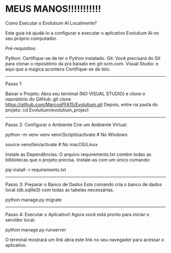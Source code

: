 # MEUS MANOS!!!!!!!!!!!

Como Executar o Evolutium AI Localmente?

Este guia irá ajudá-lo a configurar e executar o aplicativo Evolutium AI no seu próprio computador.

Pré-requisitos:

Python: Certifique-se de ter o Python instalado.
Git: Você precisará do Git para clonar o repositório da pra baixalo em git-scm.com.
Visual Studio: e aqui que a magica acontece Certifique-se de telo.

--------------------------------------------------------------------------------------------------------------------------------

Passo 1: 

Baixar o Projeto: Abra seu terminal (NO VISUAL STUDIO) e clone o repositório do GitHub:
git clone https://github.com/MarcosPFA15/Evolutium.git
Depois, entre na pasta do projeto:
cd Evolutium/evolutium_project

--------------------------------------------------------------------------------------------------------------------------------

Passo 2: Configurar o Ambiente
Crie um Ambiente Virtual:

python -m venv venv
venv\Scripts\activate  # No Windows

source venv/bin/activate  # No macOS/Linux

Instale as Dependências:
O arquivo requirements.txt contém todas as bibliotecas que o projeto precisa. Instale-as com um único comando:

pip install -r requirements.txt

---------------------------------------------------------------------------------------------------------------------------------

Passo 3: Preparar o Banco de Dados
Este comando cria o banco de dados local (db.sqlite3) com todas as tabelas necessárias.

python manage.py migrate

--------------------------------------------------------------------------------------------------------------------------------

Passo 4: Executar o Aplicativo!
Agora você está pronto para iniciar o servidor local:

python manage.py runserver

O terminal mostrará um link abra este link no seu navegador para acessar o aplicativo.
